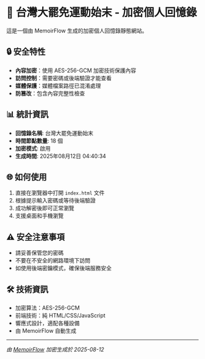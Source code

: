 # 🔐 台灣大罷免運動始末 - 加密個人回憶錄

這是一個由 MemoirFlow 生成的加密個人回憶錄靜態網站。

## 🔒 安全特性

- **內容加密**：使用 AES-256-GCM 加密技術保護內容
- **訪問控制**：需要密碼或後端驗證才能查看
- **媒體保護**：媒體檔案路徑已混淆處理
- **防篡改**：包含內容完整性檢查

## 📊 統計資訊

- **回憶錄名稱**: 台灣大罷免運動始末
- **時間節點數量**: 18 個
- **加密模式**: 啟用
- **生成時間**: 2025年08月12日 04:40:34

## 🌐 如何使用

1. 直接在瀏覽器中打開 `index.html` 文件
2. 根據提示輸入密碼或等待後端驗證
3. 成功解密後即可正常瀏覽
4. 支援桌面和手機瀏覽

## ⚠️ 安全注意事項

- 請妥善保管您的密碼
- 不要在不安全的網路環境下訪問
- 如使用後端密鑰模式，確保後端服務安全

## 🛠️ 技術資訊

- 加密算法：AES-256-GCM
- 前端技術：純 HTML/CSS/JavaScript
- 響應式設計，適配各種設備
- 由 MemoirFlow 自動生成

---

*由 [MemoirFlow](https://github.com/your-repo/memoirflow) 加密生成於 2025-08-12*
